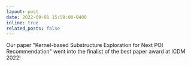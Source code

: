 ```yaml
---
layout: post
date: 2022-09-01 15:59:00-0400
inline: true
related_posts: false
---
```

Our paper "Kernel-based Substructure Exploration for Next POI Recommendation" went into the finalist of the best paper award at ICDM 2022!